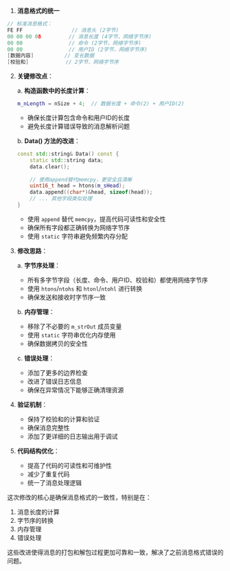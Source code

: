 1. **消息格式的统一**
```cpp
// 标准消息格式：
FE FF                // 消息头 (2字节)
00 00 00 08         // 消息长度 (4字节，网络字节序)
00 00               // 命令 (2字节，网络字节序)
00 00               // 用户ID (2字节，网络字节序)
[数据内容]          // 变长数据
[校验和]            // 2字节，网络字节序
```

2. **关键修改点**：

   a. **构造函数中的长度计算**：
   ```cpp
   m_nLength = nSize + 4;  // 数据长度 + 命令(2) + 用户ID(2)
   ```
   - 确保长度计算包含命令和用户ID的长度
   - 避免长度计算错误导致的消息解析问题

   b. **Data() 方法的改进**：
   ```cpp
   const std::string& Data() const {
       static std::string data;
       data.clear();
       
       // 使用append替代memcpy，更安全且清晰
       uint16_t head = htons(m_sHead);
       data.append((char*)&head, sizeof(head));
       // ... 其他字段类似处理
   }
   ```
   - 使用 `append` 替代 `memcpy`，提高代码可读性和安全性
   - 确保所有字段都正确转换为网络字节序
   - 使用 `static` 字符串避免频繁内存分配

3. **修改思路**：

   a. **字节序处理**：
   - 所有多字节字段（长度、命令、用户ID、校验和）都使用网络字节序
   - 使用 `htons`/`ntohs` 和 `htonl`/`ntohl` 进行转换
   - 确保发送和接收时字节序一致

   b. **内存管理**：
   - 移除了不必要的 `m_strOut` 成员变量
   - 使用 `static` 字符串优化内存使用
   - 确保数据拷贝的安全性

   c. **错误处理**：
   - 添加了更多的边界检查
   - 改进了错误日志信息
   - 确保在异常情况下能够正确清理资源

4. **验证机制**：
   - 保持了校验和的计算和验证
   - 确保消息完整性
   - 添加了更详细的日志输出用于调试

5. **代码结构优化**：
   - 提高了代码的可读性和可维护性
   - 减少了重复代码
   - 统一了消息处理逻辑

这次修改的核心是确保消息格式的一致性，特别是在：
1. 消息长度的计算
2. 字节序的转换
3. 内存管理
4. 错误处理

这些改进使得消息的打包和解包过程更加可靠和一致，解决了之前消息格式错误的问题。